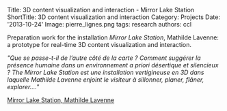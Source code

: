 Title: 3D content visualization and interaction - Mirror Lake Station
ShortTitle: 3D content visualization and interaction
Category: Projects
Date: '2013-10-24'
Image: pierre_lignes.png
tags: research
authors: ccl

Preparation work for the installation <i>Mirror Lake Station</i>, Mathilde Lavenne: a prototype for real-time 3D content visualization and interaction.

<i>"Que se passe-t-il de l’autre côté de la carte ? Comment suggérer la présence humaine dans un environnement a priori désertique et silencieux ? The Mirror Lake Station est une installation vertigineuse en 3D dans laquelle Mathilde Lavenne enjoint le visiteur à sillonner, planer, flâner, explorer...."</i>

<a href="http://mathildelavenne.com/work/out-of-space-projection/" target="_blank"> Mirror Lake Station, Mathilde Lavenne</a>
